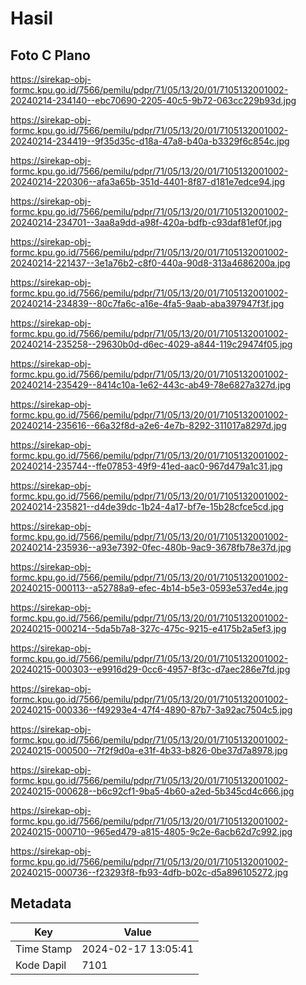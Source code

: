 # Hasil

## Foto C Plano

https://sirekap-obj-formc.kpu.go.id/7566/pemilu/pdpr/71/05/13/20/01/7105132001002-20240214-234140--ebc70690-2205-40c5-9b72-063cc229b93d.jpg

https://sirekap-obj-formc.kpu.go.id/7566/pemilu/pdpr/71/05/13/20/01/7105132001002-20240214-234419--9f35d35c-d18a-47a8-b40a-b3329f6c854c.jpg

https://sirekap-obj-formc.kpu.go.id/7566/pemilu/pdpr/71/05/13/20/01/7105132001002-20240214-220306--afa3a65b-351d-4401-8f87-d181e7edce94.jpg

https://sirekap-obj-formc.kpu.go.id/7566/pemilu/pdpr/71/05/13/20/01/7105132001002-20240214-234701--3aa8a9dd-a98f-420a-bdfb-c93daf81ef0f.jpg

https://sirekap-obj-formc.kpu.go.id/7566/pemilu/pdpr/71/05/13/20/01/7105132001002-20240214-221437--3e1a76b2-c8f0-440a-90d8-313a4686200a.jpg

https://sirekap-obj-formc.kpu.go.id/7566/pemilu/pdpr/71/05/13/20/01/7105132001002-20240214-234839--80c7fa6c-a16e-4fa5-9aab-aba397947f3f.jpg

https://sirekap-obj-formc.kpu.go.id/7566/pemilu/pdpr/71/05/13/20/01/7105132001002-20240214-235258--29630b0d-d6ec-4029-a844-119c29474f05.jpg

https://sirekap-obj-formc.kpu.go.id/7566/pemilu/pdpr/71/05/13/20/01/7105132001002-20240214-235429--8414c10a-1e62-443c-ab49-78e6827a327d.jpg

https://sirekap-obj-formc.kpu.go.id/7566/pemilu/pdpr/71/05/13/20/01/7105132001002-20240214-235616--66a32f8d-a2e6-4e7b-8292-311017a8297d.jpg

https://sirekap-obj-formc.kpu.go.id/7566/pemilu/pdpr/71/05/13/20/01/7105132001002-20240214-235744--ffe07853-49f9-41ed-aac0-967d479a1c31.jpg

https://sirekap-obj-formc.kpu.go.id/7566/pemilu/pdpr/71/05/13/20/01/7105132001002-20240214-235821--d4de39dc-1b24-4a17-bf7e-15b28cfce5cd.jpg

https://sirekap-obj-formc.kpu.go.id/7566/pemilu/pdpr/71/05/13/20/01/7105132001002-20240214-235936--a93e7392-0fec-480b-9ac9-3678fb78e37d.jpg

https://sirekap-obj-formc.kpu.go.id/7566/pemilu/pdpr/71/05/13/20/01/7105132001002-20240215-000113--a52788a9-efec-4b14-b5e3-0593e537ed4e.jpg

https://sirekap-obj-formc.kpu.go.id/7566/pemilu/pdpr/71/05/13/20/01/7105132001002-20240215-000214--5da5b7a8-327c-475c-9215-e4175b2a5ef3.jpg

https://sirekap-obj-formc.kpu.go.id/7566/pemilu/pdpr/71/05/13/20/01/7105132001002-20240215-000303--e9916d29-0cc6-4957-8f3c-d7aec286e7fd.jpg

https://sirekap-obj-formc.kpu.go.id/7566/pemilu/pdpr/71/05/13/20/01/7105132001002-20240215-000336--f49293e4-47f4-4890-87b7-3a92ac7504c5.jpg

https://sirekap-obj-formc.kpu.go.id/7566/pemilu/pdpr/71/05/13/20/01/7105132001002-20240215-000500--7f2f9d0a-e31f-4b33-b826-0be37d7a8978.jpg

https://sirekap-obj-formc.kpu.go.id/7566/pemilu/pdpr/71/05/13/20/01/7105132001002-20240215-000628--b6c92cf1-9ba5-4b60-a2ed-5b345cd4c666.jpg

https://sirekap-obj-formc.kpu.go.id/7566/pemilu/pdpr/71/05/13/20/01/7105132001002-20240215-000710--965ed479-a815-4805-9c2e-6acb62d7c992.jpg

https://sirekap-obj-formc.kpu.go.id/7566/pemilu/pdpr/71/05/13/20/01/7105132001002-20240215-000736--f23293f8-fb93-4dfb-b02c-d5a896105272.jpg


## Metadata

| Key        | Value               |
| ---------- | ------------------- |
| Time Stamp | 2024-02-17 13:05:41 |
| Kode Dapil | 7101                |



